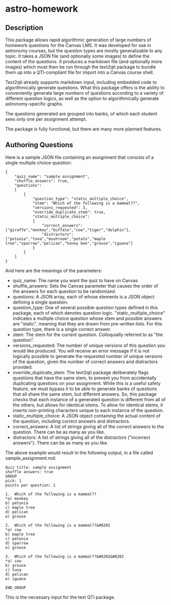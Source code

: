 # astro-homework

## Description

This package allows rapid algorithmic generation of large numbers of homework questions for the Canvas LMS. It was developed for use in astronomy courses, but the question types are mostly generalizable to any topic. It takes a JSON file (and optionally some images) to define the content of the questions. It produces a markdown file (and optionally more images) which must then be run through the text2qti package to bundle them up into a QTI-compliant file for import into a Canvas course shell.

Text2qti already supports markdown input, including embedded code to algorithmically generate questions. What this package offers is the ability to conveniently generate large numbers of questions according to a variety of different question logics, as well as the option to algorithmically generate astronomy-specific graphs.

The questions generated are grouped into banks, of which each student sees only one per assignment attempt.

The package is fully functional, but there are many more planned features.

## Authoring Questions

Here is a sample JSON file containing an assignment that consists of a single multiple choice question:

```
{
    "quiz_name": "sample assignment",
    "shuffle_answers": true,
    "questions": 
    [
        {
            "question_type": "static_multiple_choice",
            "stem": "Which of the following is a mammal??",
            "versions_requested": 3,
            "override_duplicate_stem": true,
            "static_multiple_choice":
            {
                "correct_answers": ["giraffe","monkey","buffalo","cow","tiger","dolphin"],
                "distractors": ["petunia","tuna","mushroom","potato","maple tree","sparrow","pelican","honey bee","grouse","iguana"]
            }
        }
    ]
}
```

And here are the meanings of the parameters: 

* quiz_name: The name you want the quiz to have on Canvas
* shuffle_answers: Sets the Canvas parameter that causes the order of the answers for each question to be randomized.
* questions: A JSON array, each of whose elements is a JSON object defining a single question.
* question_type: One of several possible question types defined in this package, each of which denotes question logic. "static_multiple_choice" indicates a multiple choice question whose stem and possible answers are "static", meaning that they are drawn from pre-written lists. For this question type, there is a single correct answer.
* stem: The stem for the current question. Colloquially referred to as "the question".
* versions_requested: The number of unique versions of this question you would like produced. You will receive an error message if it is not logically possible to generate the requested number of unique versions of the question, given the number of correct answers and distractors provided.
* override_duplicate_stem: The text2qti package deliberately flags questions that have the same stem, to prevent you from accidentally duplicating questions on your assignment. While this is a useful safety feature, we must bypass it to be able to generate banks of questions that all share the same stem, but different answers. So, this package checks that each instance of a generated question is different from all of the others, but allows for identical stems. To allow for identical stems, it inserts non-printing characters unique to each instance of the question.
* static_multiple_choice: A JSON object containing the actual content of the question, including correct answers and distractors.
* correct_answers: A list of strings giving all of the correct answers to the question. There can be as many as you like.
* distractors: A list of strings giving all of the distractors ("incorrect answers"). There can be as many as you like.

The above example would result in the following output, in a file called sample_assignment.md:

```
Quiz title: sample assignment
shuffle answers: true
GROUP
pick: 1
points per question: 1

1.  Which of the following is a mammal??
*a) monkey
b) petunia
c) maple tree
d) pelican
e) grouse

2.  Which of the following is a mammal??&#8202
*a) cow
b) maple tree
c) petunia
d) sparrow
e) grouse

3.  Which of the following is a mammal??&#8202&#8202
*a) cow
b) grouse
c) tuna
d) pelican
e) iguana

END_GROUP
```

This is the necessary input for the text QTI package.